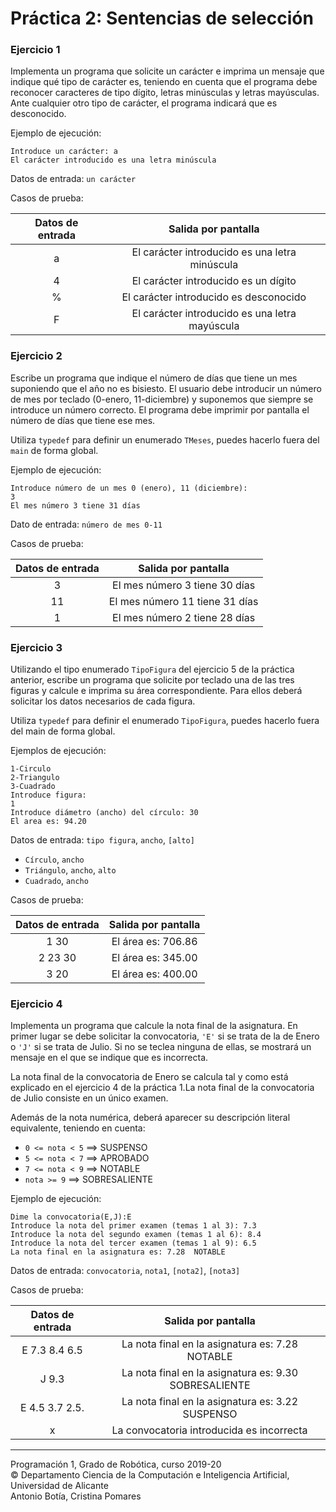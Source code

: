 # Práctica 2: Sentencias de selección

### Ejercicio 1 ###

Implementa un programa que solicite un carácter e imprima un mensaje que indique qué tipo de carácter es, teniendo en cuenta que el programa debe reconocer caracteres de tipo dígito, letras minúsculas y letras mayúsculas. Ante cualquier otro tipo de carácter, el programa indicará que es desconocido.

Ejemplo de ejecución:

~~~text
Introduce un carácter: a
El carácter introducido es una letra minúscula
~~~

Datos de entrada: `un carácter`

Casos de prueba:

| Datos de entrada | Salida por pantalla |      
|:----------------:|:-------------------:|
| a                | El carácter introducido es una letra minúscula |
| 4                | El carácter introducido es un dígito          |   
| %                | El carácter introducido es desconocido     |   
| F                | El carácter introducido es una letra mayúscula | 


### Ejercicio 2 ###

Escribe un programa que indique el número de días que tiene un mes suponiendo que el año no es bisiesto. El usuario debe introducir un número de mes por teclado (0-enero, 11-diciembre) y suponemos que siempre se introduce un número correcto. El programa debe imprimir por pantalla el número de días que tiene ese mes.

Utiliza `typedef` para definir un enumerado `TMeses`, puedes hacerlo fuera del `main` de forma global.

Ejemplo de ejecución:

~~~text
Introduce número de un mes 0 (enero), 11 (diciembre):
3
El mes número 3 tiene 31 días
~~~

Dato de entrada: `número de mes 0-11`

Casos de prueba:

| Datos de entrada | Salida por pantalla |      
|:----------------:|:-------------------:|
| 3                | El mes número 3 tiene 30 días  |
| 11               | El mes número 11 tiene 31 días |
| 1                | El mes número 2 tiene 28 días  |

### Ejercicio 3 ###

Utilizando el tipo enumerado `TipoFigura` del ejercicio 5 de la práctica anterior, escribe un programa que solicite por teclado una de las tres figuras y calcule e imprima su área correspondiente. Para ellos deberá solicitar los datos necesarios de cada figura. 

Utiliza `typedef` para definir el enumerado `TipoFigura`, puedes hacerlo fuera del main de forma global.

Ejemplos de ejecución:

~~~text
1-Circulo
2-Triangulo
3-Cuadrado
Introduce figura:
1
Introduce diámetro (ancho) del círculo: 30
El area es: 94.20
~~~

Datos de entrada: `tipo figura`, `ancho`, `[alto]`

- `Círculo`, `ancho` 
- `Triángulo`, `ancho`, `alto`
- `Cuadrado`, `ancho`

Casos de prueba:

| Datos de entrada | Salida por pantalla |      
|:----------------:|:-------------------:|
| 1 30             | El área es: 706.86  |
| 2 23 30          | El área es: 345.00  |
| 3 20             | El área es: 400.00  |


### Ejercicio 4 ###

Implementa un programa que calcule la nota final de la asignatura. En primer lugar se debe solicitar la convocatoria, `'E'` si se trata de la de Enero o `'J'` si se trata de Julio. Si no se teclea ninguna de ellas, se mostrará un mensaje en el que se indique que es incorrecta. 

La nota final de la convocatoria de Enero se calcula tal y como está explicado en el ejercicio 4 de la práctica 1.La nota final de la convocatoria de Julio consiste en un único examen.

Además de la nota numérica, deberá aparecer su descripción literal equivalente, teniendo en cuenta:

- `0 <= nota < 5` ==> SUSPENSO
- `5 <= nota < 7` ==> APROBADO
- `7 <= nota < 9` ==> NOTABLE
- `nota >= 9` ==> SOBRESALIENTE 

Ejemplo de ejecución:

~~~text
Dime la convocatoria(E,J):E
Introduce la nota del primer examen (temas 1 al 3): 7.3
Introduce la nota del segundo examen (temas 1 al 6): 8.4
Introduce la nota del tercer examen (temas 1 al 9): 6.5
La nota final en la asignatura es: 7.28  NOTABLE
~~~

Datos de entrada: `convocatoria`, `nota1`, `[nota2]`, `[nota3]`

Casos de prueba:

| Datos de entrada | Salida por pantalla |      
|:----------------:|:-------------------:|
| E 7.3 8.4 6.5    | La nota final en la asignatura es: 7.28  NOTABLE |
| J 9.3            | La nota final en la asignatura es: 9.30  SOBRESALIENTE |
| E 4.5 3.7 2.5.   | La nota final en la asignatura es: 3.22  SUSPENSO |
| x                | La convocatoria introducida es incorrecta |


----

Programación 1, Grado de Robótica, curso 2019-20  
© Departamento Ciencia de la Computación e Inteligencia Artificial, Universidad de Alicante  
Antonio Botía, Cristina Pomares
